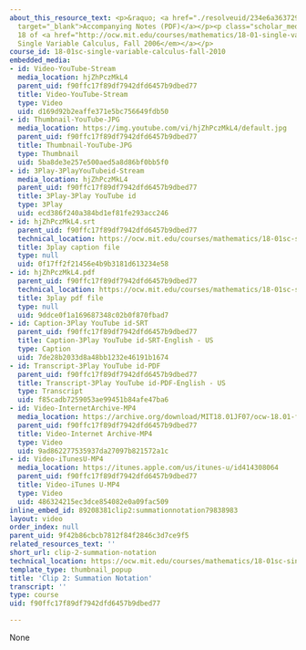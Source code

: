 ```yaml
---
about_this_resource_text: <p>&raquo; <a href="./resolveuid/234e6a3637298cdd8d8291bcdd7e4f73"
  target="_blank">Accompanying Notes (PDF)</a></p><p class="scholar_medsm">From Lecture
  18 of <a href="http://ocw.mit.edu/courses/mathematics/18-01-single-variable-calculus-fall-2006/video-lectures/"><em>18.01
  Single Variable Calculus, Fall 2006</em></a></p>
course_id: 18-01sc-single-variable-calculus-fall-2010
embedded_media:
- id: Video-YouTube-Stream
  media_location: hjZhPczMkL4
  parent_uid: f90ffc17f89df7942dfd6457b9dbed77
  title: Video-YouTube-Stream
  type: Video
  uid: d169d92b2eaffe371e5bc756649fdb50
- id: Thumbnail-YouTube-JPG
  media_location: https://img.youtube.com/vi/hjZhPczMkL4/default.jpg
  parent_uid: f90ffc17f89df7942dfd6457b9dbed77
  title: Thumbnail-YouTube-JPG
  type: Thumbnail
  uid: 5ba8de3e257e500aed5a8d86bf0bb5f0
- id: 3Play-3PlayYouTubeid-Stream
  media_location: hjZhPczMkL4
  parent_uid: f90ffc17f89df7942dfd6457b9dbed77
  title: 3Play-3Play YouTube id
  type: 3Play
  uid: ecd386f240a384bd1ef81fe293acc246
- id: hjZhPczMkL4.srt
  parent_uid: f90ffc17f89df7942dfd6457b9dbed77
  technical_location: https://ocw.mit.edu/courses/mathematics/18-01sc-single-variable-calculus-fall-2010/unit-3-the-definite-integral-and-its-applications/part-a-definition-of-the-definite-integral-and-first-fundamental-theorem/session-44-adding-areas-of-rectangles/clip-2-summation-notation/hjZhPczMkL4.srt
  title: 3play caption file
  type: null
  uid: 0f17ff2f21456e4b9b3181d613234e58
- id: hjZhPczMkL4.pdf
  parent_uid: f90ffc17f89df7942dfd6457b9dbed77
  technical_location: https://ocw.mit.edu/courses/mathematics/18-01sc-single-variable-calculus-fall-2010/unit-3-the-definite-integral-and-its-applications/part-a-definition-of-the-definite-integral-and-first-fundamental-theorem/session-44-adding-areas-of-rectangles/clip-2-summation-notation/hjZhPczMkL4.pdf
  title: 3play pdf file
  type: null
  uid: 9ddce0f1a169687348c02b0f870fbad7
- id: Caption-3Play YouTube id-SRT
  parent_uid: f90ffc17f89df7942dfd6457b9dbed77
  title: Caption-3Play YouTube id-SRT-English - US
  type: Caption
  uid: 7de28b2033d8a48bb1232e46191b1674
- id: Transcript-3Play YouTube id-PDF
  parent_uid: f90ffc17f89df7942dfd6457b9dbed77
  title: Transcript-3Play YouTube id-PDF-English - US
  type: Transcript
  uid: f85cadb7259053ae99451b84afe47ba6
- id: Video-InternetArchive-MP4
  media_location: https://archive.org/download/MIT18.01JF07/ocw-18.01-f07-lec18_300k.mp4
  parent_uid: f90ffc17f89df7942dfd6457b9dbed77
  title: Video-Internet Archive-MP4
  type: Video
  uid: 9ad862277535937da27097b821572a1c
- id: Video-iTunesU-MP4
  media_location: https://itunes.apple.com/us/itunes-u/id414308064
  parent_uid: f90ffc17f89df7942dfd6457b9dbed77
  title: Video-iTunes U-MP4
  type: Video
  uid: 486324215ec3dce854082e0a09fac509
inline_embed_id: 89208381clip2:summationnotation79838983
layout: video
order_index: null
parent_uid: 9f42b86cbcb7812f84f2846c3d7ce9f5
related_resources_text: ''
short_url: clip-2-summation-notation
technical_location: https://ocw.mit.edu/courses/mathematics/18-01sc-single-variable-calculus-fall-2010/unit-3-the-definite-integral-and-its-applications/part-a-definition-of-the-definite-integral-and-first-fundamental-theorem/session-44-adding-areas-of-rectangles/clip-2-summation-notation
template_type: thumbnail_popup
title: 'Clip 2: Summation Notation'
transcript: ''
type: course
uid: f90ffc17f89df7942dfd6457b9dbed77

---
```

None
